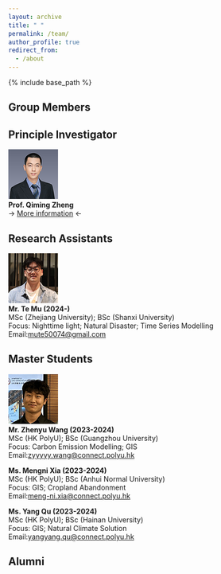 ```yaml
---
layout: archive
title: " "
permalink: /team/
author_profile: true
redirect_from:
  - /about
---
```


{% include base_path %}

## Group Members

## Principle Investigator

![](qiming3.png)  
**Prof. Qiming Zheng**  
-> [More information](https://qmzheng09work.github.io/cv/) <-
  
## Research Assistants
![](MuTE.png)  
**Mr. Te Mu (2024-)**  
MSc (Zhejiang University); BSc (Shanxi University)  
Focus: Nighttime light; Natural Disaster; Time Series Modelling  
Email:mute50074@gmail.com  

## Master Students
![](zhenyu.png)  
**Mr. Zhenyu Wang (2023-2024)**  
MSc (HK PolyU); BSc (Guangzhou University)  
Focus: Carbon Emission Modelling; GIS  
Email:zyyyyy.wang@connect.polyu.hk

**Ms. Mengni Xia (2023-2024)**  
MSc (HK PolyU); BSc (Anhui Normal University)  
Focus: GIS; Cropland Abandonment  
Email:meng-ni.xia@connect.polyu.hk

**Ms. Yang Qu (2023-2024)**  
MSc (HK PolyU); BSc (Hainan University)  
Focus: GIS; Natural Climate Solution  
Email:yangyang.qu@connect.polyu.hk

## Alumni
